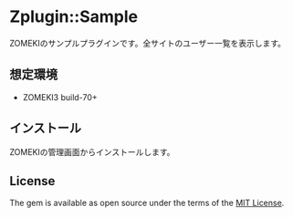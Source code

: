 # Zplugin::Sample

ZOMEKIのサンプルプラグインです。全サイトのユーザー一覧を表示します。

## 想定環境

* ZOMEKI3 build-70+

## インストール

ZOMEKIの管理画面からインストールします。

## License

The gem is available as open source under the terms of the [MIT License](http://opensource.org/licenses/MIT).
